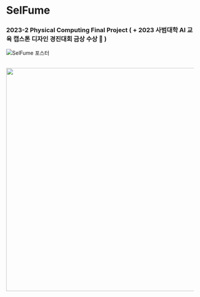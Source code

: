 # SelFume
### 2023-2 Physical Computing Final Project ( + 2023 사범대학 AI 교육 캡스톤 디자인 경진대회 금상 수상 🥇 )

![SelFume 포스터](https://github.com/sjy2335/SelFume/assets/106982330/0c2f36cb-f8dc-464c-9e50-887b442878a3)

<br/>
<img src="https://github.com/sjy2335/SelFume/assets/106982330/5ca274df-7c22-4248-ab5f-b6c4786d9cbe" width="600">
